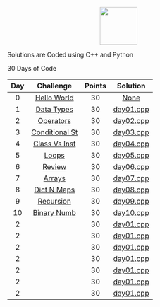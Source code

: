 <p align="center">
    <a href="https://www.hackerrank.com/satishp0">
        <img height=85 src="https://d3keuzeb2crhkn.cloudfront.net/hackerrank/assets/styleguide/logo_wordmark-f5c5eb61ab0a154c3ed9eda24d0b9e31.svg">
    </a>
</p>

Solutions are Coded using C++ and Python

<p> 30 Days of Code </p>

| Day |                                                          Challenge                                                         | Points |                                                                                          Solution                                                                                         |
|:---:|:--------------------------------------------------------------------------------------------------------------------------:|:------:|:-----------------------------------------------------------------------------------------------------------------------------------------------------------------------------------------:|
|  0  | [Hello World](https://www.hackerrank.com/challenges/30-hello-world/problem)                                       |   30   | [None](https://github.com/sxp63021/cautious-babu/blob/master/hackerrank/day00.cpp)                |
|  1  | [Data Types](https://www.hackerrank.com/challenges/30-data-types)                                       |   30   | [day01.cpp](https://github.com/sxp63021/cautious-babu/blob/master/hackerrank/day01.cpp)                |
|  2  | [Operators](https://www.hackerrank.com/challenges/30-operators)                                       |   30   | [day02.cpp](https://github.com/sxp63021/sp-public/blob/master/hackerrank/day02.cpp)                |
|  3  | [Conditional St](https://www.hackerrank.com/challenges/30-conditional-statements)                                       |   30   | [day03.cpp](https://github.com/sxp63021/sp-public/blob/master/hackerrank/day03.cpp)                |
|  4  | [Class Vs Inst](https://www.hackerrank.com/challenges/30-class-vs-instance)                                       |   30   | [day04.cpp](https://github.com/sxp63021/sp-public/blob/master/hackerrank/day04.cpp)                |
|  5  | [Loops](https://www.hackerrank.com/challenges/30-loops)                                       |   30   | [day05.cpp](https://github.com/sxp63021/sp-public/blob/master/hackerrank/day05.cpp)                |
|  6  | [Review](https://www.hackerrank.com/challenges/30-review-loop)                                       |   30   | [day06.cpp](https://github.com/sxp63021/sp-public/blob/master/hackerrank/day06.cpp)                |
|  7  | [Arrays](https://www.hackerrank.com/challenges/30-arrays)                                       |   30   | [day07.cpp](https://github.com/sxp63021/sp-public/blob/master/hackerrank/day07.cpp)                |
|  8  | [Dict N Maps](https://www.hackerrank.com/challenges/30-dictionaries-and-maps)                                       |   30   | [day08.cpp](https://github.com/sxp63021/sp-public/blob/master/hackerrank/day08.cpp)                |
|  9  | [Recursion](https://www.hackerrank.com/challenges/30-recursion)                                       |   30   | [day09.cpp](https://github.com/sxp63021/sp-public/blob/master/hackerrank/day09.cpp)                |
| 10  | [Binary Numb](https://www.hackerrank.com/challenges/30-binary-numbers)                                       |   30   | [day10.cpp](https://github.com/sxp63021/sp-public/blob/master/hackerrank/day10.cpp)                |
|  2  | []()                                       |   30   | [day01.cpp]()                |
|  2  | []()                                       |   30   | [day01.cpp]()                |
|  2  | []()                                       |   30   | [day01.cpp]()                |
|  2  | []()                                       |   30   | [day01.cpp]()                |
|  2  | []()                                       |   30   | [day01.cpp]()                |
|  2  | []()                                       |   30   | [day01.cpp]()                |
|  2  | []()                                       |   30   | [day01.cpp]()                |

